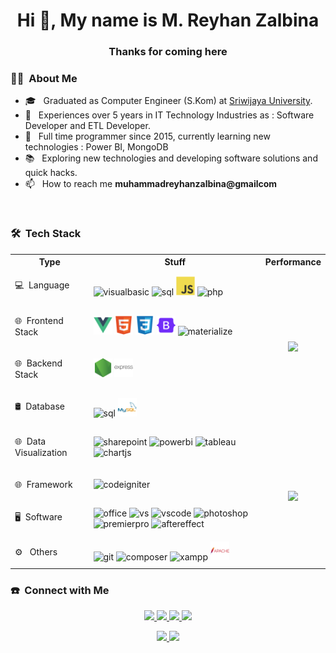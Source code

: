 <h1 align="center">Hi 👋, My name is M. Reyhan Zalbina</h1>  

<h3 align="center">Thanks for coming here</h3>

<h3> 👨‍💼 &nbsp;About Me </h3>

- 🎓 &nbsp; Graduated as Computer Engineer (S.Kom) at [Sriwijaya University](https://unsri.ac.id).
- 💼 &nbsp; Experiences over 5 years in IT Technology Industries as : Software Developer and ETL Developer.
- 💼 &nbsp; Full time programmer since 2015, currently learning new technologies : Power BI, MongoDB
- 📚 &nbsp; Exploring new technologies and developing software solutions and quick hacks.
- 📫 &nbsp; How to reach me **muhammadreyhanzalbina@gmailcom**
<br/>

<h3> 🛠 &nbsp;Tech Stack</h3>
<table>
	<tbody>
		<tr>
			<th>Type</th>
			<th>Stuff</th>
			<th>Performance</th>
		</tr>
		<tr>
			<td><p align="left">💻 &nbsp;Language</p></td>
			<td>
			  <img src="https://www.flaticon.com/svg/static/icons/svg/2479/2479297.svg" alt="visualbasic" width="30" height="30"/>
		          <img src="https://www.flaticon.com/svg/static/icons/svg/2772/2772128.svg" alt="sql" width="30" height="30"/>
			  <img src="https://raw.githubusercontent.com/devicons/devicon/master/icons/javascript/javascript-original.svg" alt="javascript" width="30" height="30"/>
                          <img src="https://www.flaticon.com/svg/static/icons/svg/528/528261.svg" alt="php" width="30" height="30"/> </td>
			<td rowspan="4">
			<p align="center">
				<a href="https://github.com/reyhanzal">
					<img height="180em" src="https://github-readme-stats.vercel.app/api/top-langs/?username=reyhanzal&theme=vue&layout=compact" />
				</a>
				</p>
			</td>
		</tr>
		<tr>
			<td><p align="left">🌐 &nbsp;Frontend Stack</p></td>
			<td>
			    <img src="https://raw.githubusercontent.com/devicons/devicon/master/icons/vuejs/vuejs-original.svg" alt="vuejs" width="30" height="30"/> 
			    <img src="https://raw.githubusercontent.com/devicons/devicon/master/icons/html5/html5-original.svg" alt="html5" width="30" height="30"/>
			    <img src="https://raw.githubusercontent.com/devicons/devicon/master/icons/css3/css3-original.svg" width="30" height="30"/>
			    <img src="https://raw.githubusercontent.com/devicons/devicon/master/icons/bootstrap/bootstrap-plain.svg" alt="bootstrap" width="30" height="30"/>
			    <img src="https://raw.githubusercontent.com/prplx/svg-logos/5585531d45d294869c4eaab4d7cf2e9c167710a9/svg/materialize.svg" alt="materialize" width="30" height="30"/>
			</td>
		</tr>
		<tr>
			<td><p align="left">🌐 &nbsp;Backend Stack</p></td>
			<td>
	                  <img src="https://raw.githubusercontent.com/devicons/devicon/master/icons/nodejs/nodejs-original.svg" alt="nodejs" width="30" height="30"/> 
			  <img src="https://raw.githubusercontent.com/devicons/devicon/master/icons/express/express-original-wordmark.svg" alt="express" width="30" height="30"/>
		       </td>
		</tr>
		<tr>
			<td><p align="left">🛢 &nbsp;Database</p></td>
			<td> 
			    <img src="https://cdn.worldvectorlogo.com/logos/microsoft-sql-server.svg" alt="sql" width="30" height="30"/>
			    <img src="https://raw.githubusercontent.com/devicons/devicon/master/icons/mysql/mysql-original-wordmark.svg" alt="mysql" width="30" height="30"/>
			</td>
		</tr>
		<tr>
			<td><p align="left">🌐 &nbsp;Data Visualization</p></td>
			<td> 
			    <img src="https://cdn.worldvectorlogo.com/logos/microsoft-sharepoint.svg" alt="sharepoint" width="30" height="30"/>
			    <img src="https://cdn.worldvectorlogo.com/logos/power-bi-1.svg" alt="powerbi" width="30" height="30"/>
			    <img src="https://cdn.worldvectorlogo.com/logos/tableau-software.svg" alt="tableau" width="30" height="30"/>
			    <img src="https://www.chartjs.org/media/logo-title.svg" alt="chartjs" width="30" height="30"/>
			</td>
			<td rowspan="5">
				<p align="center">
					<a href="https://github.com/reyhanzal">
					<img height="180em" src="https://github-readme-stats.vercel.app/api?username=reyhanzal&theme=vue&show_icons=true&include_all_commits=true&count_private=true" />
					</a>
				</p>
			</td>
		</tr>
		<!--tr>
			<td><p align="left">🌐 &nbsp;Backend as a Service</p></td>
			<td><img src="https://www.vectorlogo.zone/logos/firebase/firebase-icon.svg" alt="firebase" width="30" height="30"/></td>
		</tr-->
		<tr>
			<td><p align="left">🌐 &nbsp;Framework</p></td>
			<td> 
				<img src="https://cdn.worldvectorlogo.com/logos/codeigniter.svg" alt="codeigniter" width="30" height="30"/> </td>
		</tr>
		<tr>
			<td><p align="left">🖥 &nbsp;Software</p></td>
			<td>
			    <img src="https://cdn.worldvectorlogo.com/logos/microsoft-office-2013.svg" alt="office" width="30" height="30"/>
			    <img src="https://cdn.worldvectorlogo.com/logos/visual-studio-2013.svg" alt="vs" width="30" height="30"/>
			    <img src="https://cdn.worldvectorlogo.com/logos/visual-studio-code.svg" alt="vscode" width="30" height="30"/>
			    <img src="https://cdn.worldvectorlogo.com/logos/photoshop-cc.svg" alt="photoshop" width="30" height="30"/>
			    <img src="https://cdn.worldvectorlogo.com/logos/premiere-cc.svg" alt="premierpro" width="30" height="30"/>
			    <img src="https://cdn.worldvectorlogo.com/logos/after-effects-cc.svg" alt="aftereffect" width="30" height="30"/>
			</td>
		</tr>
		<tr>
			<td><p align="left">⚙️ &nbsp; Others</p></td>
			<td>
			    <img src="https://www.vectorlogo.zone/logos/git-scm/git-scm-icon.svg" alt="git" width="30" height="30"/>
			    <img src="https://cdn.worldvectorlogo.com/logos/composer.svg" alt="composer" width="30" height="30"/>
			    <img src="https://cdn.worldvectorlogo.com/logos/xampp.svg" alt="xampp" width="30" height="30"/>
			    <img src="https://raw.githubusercontent.com/devicons/devicon/master/icons/apache/apache-original-wordmark.svg" alt="apache-error" width="30" height="30"/>
		       </td>
		</tr>
	</tbody>
</table>

<h3> ☎️ &nbsp;Connect with Me </h3>
<p align="center">
	<!--a href="https://reyhanzal.com">
		<img src="https://img.shields.io/badge/-reyhanzal.com-3423A6?style=flat-square&logo=Google-Chrome&logoColor=white"/>
	</a-->
	<a href="https://www.linkedin.com/in/mreyhanzalbina/">
		<img src="https://img.shields.io/badge/-M%20Reyhan%20Zalbina-0077B5?style=flat-square&logo=Linkedin&logoColor=white"/>
	</a>
	<a href="mailto:zalbinaridwan@gmail.com">
		<img src="https://img.shields.io/badge/-muhammadreyhanzalbina@gmail.com-D14836?style=flat-square&logo=Gmail&logoColor=white"/>
	</a>
	<a href="https://instagram.com/ryhnzl">
		<img src="https://img.shields.io/badge/-@ryhnzl-E4405F?style=flat-square&logo=Instagram&logoColor=white"/>
	</a>
	<a href="https://www.github.com/reyhanzal">
		<img src="https://img.shields.io/github/followers/reyhanzal?style=flat-square&logo=Github&logoColor=white"/>
	</a>
</p>

<p align="center">
	<a href="https://github.com/reyhanzal/reyhanzal/issues/new?template=Guestbook_entry.md&title=Adding+<username>+to+guestbook">
		<img src="https://img.shields.io/badge/-Write%20into%20my%20guest%20book-red?style=flat-round"/>
	</a>
	<a href="https://komarev.com/ghpvc/?username=reyhanzal">
		<img src="https://komarev.com/ghpvc/?username=reyhanzal"/>
	</a>
</p>

